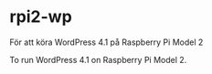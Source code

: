 # rpi2-wp
För att köra WordPress 4.1 på Raspberry Pi Model 2

To run WordPress 4.1 on Raspberry Pi Model 2.
